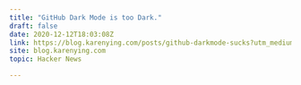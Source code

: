 ```yaml
---
title: "GitHub Dark Mode is too Dark."
draft: false
date: 2020-12-12T18:03:08Z
link: https://blog.karenying.com/posts/github-darkmode-sucks?utm_medium=RSS&utm_source=hune
site: blog.karenying.com
topic: Hacker News  

---
```

